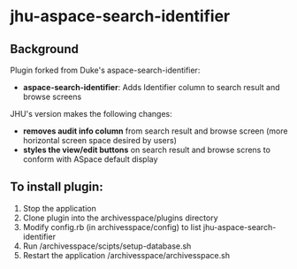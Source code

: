 # jhu-aspace-search-identifier

## Background

Plugin forked from Duke's aspace-search-identifier:

- **aspace-search-identifier**: Adds Identifier column to search result and browse screens

JHU's version makes the following changes:

- **removes audit info column** from search result and browse screen (more horizontal screen space desired by users)
- **styles the view/edit buttons** on search result and browse screns to conform with ASpace default display

## To install plugin:

   1. Stop the application
   2. Clone plugin into the archivesspace/plugins directory
   3. Modify config.rb (in archivesspace/config) to list jhu-aspace-search-identifier
   4. Run /archivesspace/scipts/setup-database.sh
   5. Restart the application /archivesspace/archivesspace.sh

